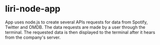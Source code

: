 # liri-node-app
App uses node.js to create several APIs requests for data from Spotify, Twitter and OMDB. The data requests are made by a user through the terminal. The requested data is then displayed to the terminal after it hears from the company's server.

